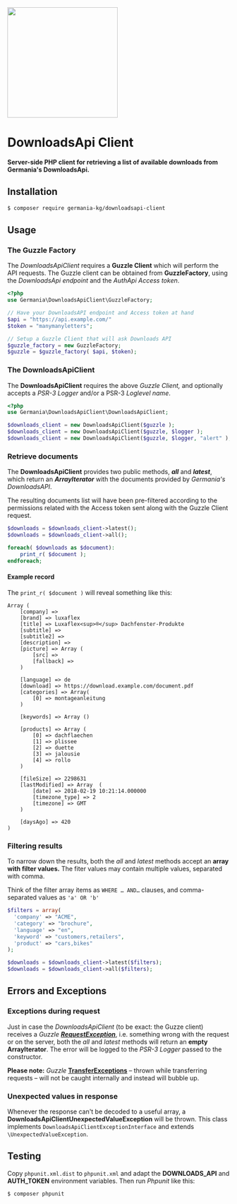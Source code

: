 <img src="https://static.germania-kg.com/logos/ga-logo-2016-web.svgz" width="250px">

# DownloadsApi Client

**Server-side PHP client for retrieving a list of available downloads from Germania's DownloadsApi.**



## Installation

```bash
$ composer require germania-kg/downloadsapi-client
```



## Usage

### The Guzzle Factory

The *DownloadsApiClient* requires a **Guzzle Client** which will perform the API requests. The Guzzle client can be obtained from **GuzzleFactory**, using the *DownloadsApi* *endpoint* and the *AuthApi Access token*.

```php
<?php
use Germania\DownloadsApiClient\GuzzleFactory;

// Have your DownloadsAPI endpoint and Access token at hand
$api = "https://api.example.com/"
$token = "manymanyletters"; 

// Setup a Guzzle Client that will ask Downloads API
$guzzle_factory = new GuzzleFactory;
$guzzle = $guzzle_factory( $api, $token);
```



### The DownloadsApiClient

The **DownloadsApiClient** requires the above *Guzzle Client,* and optionally accepts a *PSR-3 Logger* and/or a PSR-3 *Loglevel name*.

```php
<?php
use Germania\DownloadsApiClient\DownloadsApiClient;

$downloads_client = new DownloadsApiClient($guzzle );
$downloads_client = new DownloadsApiClient($guzzle, $logger );
$downloads_client = new DownloadsApiClient($guzzle, $logger, "alert" );
```



### Retrieve documents

The **DownloadsApiClient** provides two public methods, ***all*** and ***latest***, which return an ***ArrayIterator*** with the documents provided by *Germania's DownloadsAPI*. 

The resulting documents list will have been pre-filtered according to the permissions related with the Access token sent along with the Guzzle Client request.

```php
$downloads = $downloads_client->latest();
$downloads = $downloads_client->all();

foreach( $downloads as $document):
	print_r( $document );
endforeach;
```

#### Example record

The `print_r( $document )` will reveal something like this:

```text
Array (
    [company] =>
    [brand] => luxaflex
    [title] => Luxaflex<sup>®</sup> Dachfenster-Produkte
    [subtitle] =>
    [subtitle2] =>
    [description] =>
    [picture] => Array (
        [src] =>
        [fallback] =>
    )

    [language] => de
    [download] => https://download.example.com/document.pdf
    [categories] => Array(
        [0] => montageanleitung
    )

    [keywords] => Array ()

    [products] => Array (
        [0] => dachflaechen
        [1] => plissee
        [2] => duette
        [3] => jalousie
        [4] => rollo
    )

    [fileSize] => 2298631
    [lastModified] => Array  (
        [date] => 2018-02-19 10:21:14.000000
        [timezone_type] => 2
        [timezone] => GMT
    )

    [daysAgo] => 420
)
```



### Filtering results

To narrow down the results, both the *all* and *latest* methods accept an **array with filter values.** The fiter values may contain multiple values, separated with comma. 

Think of the filter array items as `WHERE … AND…` clauses, and comma-separated values as `'a' OR 'b'`

```php
$filters = array(
  'company' => "ACME",
  'category' => "brochure",
  'language' => "en",
  'keyword' => "customers,retailers",
  'product' => "cars,bikes"
);

$downloads = $downloads_client->latest($filters);
$downloads = $downloads_client->all($filters);
```



## Errors and Exceptions

### Exceptions during request

Just in case the *DownloadsApiClient* (to be exact: the Guzze client) receives a *Guzzle* *[**RequestException**](http://docs.guzzlephp.org/en/stable/quickstart.html#exceptions)*, i.e. something wrong with the request or on the server, both the *all* and *latest* methods will return an **empty ArrayIterator**.  The error will be logged to the *PSR-3 Logger* passed to the constructor.

**Please note:**
*Guzzle* [**TransferExceptions**](http://docs.guzzlephp.org/en/stable/quickstart.html#exceptions) – thrown while transferring requests – will not be caught internally and instead will bubble up.

### Unexpected values in response

Whenever the response can't be decoded to a useful array, a  **DownloadsApiClientUnexpectedValueException** will be thrown. This class implements `DownloadsApiClientExceptionInterface` and extends `\UnexpectedValueException`. 



## Testing

Copy `phpunit.xml.dist` to `phpunit.xml` and adapt the **DOWNLOADS_API** and **AUTH_TOKEN** environment variables. Then run *Phpunit* like this:

```bash
$ composer phpunit
```

